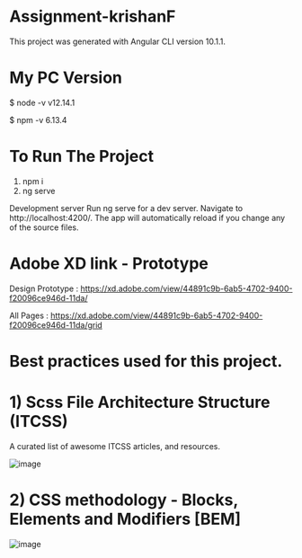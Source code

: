 # Assignment-krishanF

This project was generated with Angular CLI version 10.1.1.

# My PC Version

$ node -v
v12.14.1

$ npm -v
6.13.4

# To Run The Project

1) npm i
2) ng serve

Development server
Run ng serve for a dev server. Navigate to http://localhost:4200/. The app will automatically reload if you change any of the source files.

# Adobe XD link - Prototype 

Design Prototype :
https://xd.adobe.com/view/44891c9b-6ab5-4702-9400-f20096ce946d-11da/

All Pages :
https://xd.adobe.com/view/44891c9b-6ab5-4702-9400-f20096ce946d-11da/grid

# Best practices used for this project.

# 1) Scss File Architecture Structure (ITCSS)
   A curated list of awesome ITCSS articles, and resources.

![image](https://user-images.githubusercontent.com/9035990/93185723-68c44800-f75b-11ea-9667-62d68f441426.png)

# 2) CSS methodology - Blocks, Elements and Modifiers [BEM] 

![image](https://user-images.githubusercontent.com/9035990/93186078-d40e1a00-f75b-11ea-9948-ec5050f83f98.png)


